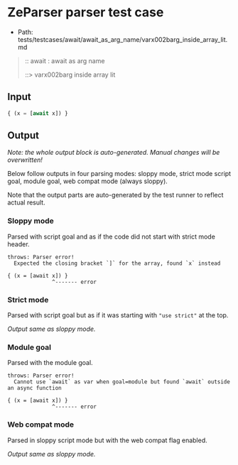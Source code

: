 # ZeParser parser test case

- Path: tests/testcases/await/await_as_arg_name/varx002barg_inside_array_lit.md

> :: await : await as arg name
>
> ::> varx002barg inside array lit

## Input

`````js
{ (x = [await x]) }
`````

## Output

_Note: the whole output block is auto-generated. Manual changes will be overwritten!_

Below follow outputs in four parsing modes: sloppy mode, strict mode script goal, module goal, web compat mode (always sloppy).

Note that the output parts are auto-generated by the test runner to reflect actual result.

### Sloppy mode

Parsed with script goal and as if the code did not start with strict mode header.

`````
throws: Parser error!
  Expected the closing bracket `]` for the array, found `x` instead

{ (x = [await x]) }
              ^------- error
`````

### Strict mode

Parsed with script goal but as if it was starting with `"use strict"` at the top.

_Output same as sloppy mode._

### Module goal

Parsed with the module goal.

`````
throws: Parser error!
  Cannot use `await` as var when goal=module but found `await` outside an async function

{ (x = [await x]) }
              ^------- error
`````


### Web compat mode

Parsed in sloppy script mode but with the web compat flag enabled.

_Output same as sloppy mode._
